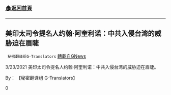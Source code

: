 ###  [:house:返回首頁](https://github.com/ourhimalayas/txt)
---

## 美印太司令提名人约翰·阿奎利诺：中共入侵台湾的威胁迫在眉睫
` 秘密翻译组G-Translators` [轉載自GNews](https://gnews.org/zh-hans/1028691/)

3/23/2021 美印太司令提名人约翰·阿奎利诺：中共入侵台湾的威胁迫在眉睫。

By： 【秘密翻译组 G-Translators】



0
